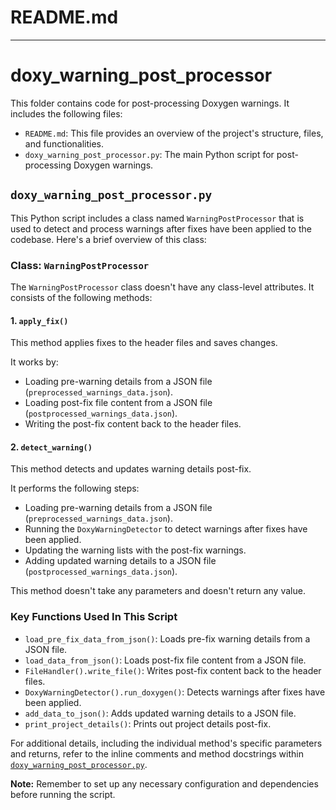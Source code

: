 # README.md

---

# doxy_warning_post_processor

This folder contains code for post-processing Doxygen warnings. It includes the following files:

- `README.md`: This file provides an overview of the project's structure, files, and functionalities.
- `doxy_warning_post_processor.py`: The main Python script for post-processing Doxygen warnings.

## `doxy_warning_post_processor.py`

This Python script includes a class named `WarningPostProcessor` that is used to detect and process 
warnings after fixes have been applied to the codebase. Here's a brief overview of this class:

### Class: `WarningPostProcessor`

The `WarningPostProcessor` class doesn't have any class-level attributes. It consists of the following methods:

#### 1. `apply_fix()`

This method applies fixes to the header files and saves changes.

It works by:

- Loading pre-warning details from a JSON file (`preprocessed_warnings_data.json`).
- Loading post-fix file content from a JSON file (`postprocessed_warnings_data.json`).
- Writing the post-fix content back to the header files.

#### 2. `detect_warning()`

This method detects and updates warning details post-fix.

It performs the following steps:

- Loading pre-warning details from a JSON file (`preprocessed_warnings_data.json`).
- Running the `DoxyWarningDetector` to detect warnings after fixes have been applied.
- Updating the warning lists with the post-fix warnings.
- Adding updated warning details to a JSON file (`postprocessed_warnings_data.json`).

This method doesn't take any parameters and doesn't return any value.

### Key Functions Used In This Script

- `load_pre_fix_data_from_json()`: Loads pre-fix warning details from a JSON file.
- `load_data_from_json()`: Loads post-fix file content from a JSON file.
- `FileHandler().write_file()`: Writes post-fix content back to the header files.
- `DoxyWarningDetector().run_doxygen()`: Detects warnings after fixes have been applied.
- `add_data_to_json()`: Adds updated warning details to a JSON file.
- `print_project_details()`: Prints out project details post-fix. 

For additional details, including the individual method's specific parameters and returns, refer to the inline comments and method docstrings within [`doxy_warning_post_processor.py`](./doxy_warning_post_processor.py).

**Note:** Remember to set up any necessary configuration and dependencies before running the script.